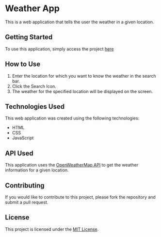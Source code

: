 # Weather App

This is a web application that tells the user the weather in a given location.

## Getting Started

To use this application, simply access the project [here](https://vickykimani.github.io/weather-app/)

## How to Use

1. Enter the location for which you want to know the weather in the search bar.
2. Click the Search Icon.
3. The weather for the specified location will be displayed on the screen.

## Technologies Used

This web application was created using the following technologies:

- HTML
- CSS
- JavaScript

## API Used

This application uses the [OpenWeatherMap API](https://openweathermap.org/api) to get the weather information for a given location.

## Contributing

If you would like to contribute to this project, please fork the repository and submit a pull request.

## License

This project is licensed under the [MIT License](https://opensource.org/licenses/MIT).
